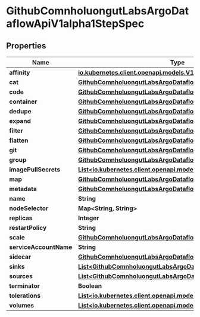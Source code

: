 

# GithubComnholuongutLabsArgoDataflowApiV1alpha1StepSpec


## Properties

Name | Type | Description | Notes
------------ | ------------- | ------------- | -------------
**affinity** | [**io.kubernetes.client.openapi.models.V1Affinity**](io.kubernetes.client.openapi.models.V1Affinity.md) |  |  [optional]
**cat** | [**GithubComnholuongutLabsArgoDataflowApiV1alpha1Cat**](GithubComnholuongutLabsArgoDataflowApiV1alpha1Cat.md) |  |  [optional]
**code** | [**GithubComnholuongutLabsArgoDataflowApiV1alpha1Code**](GithubComnholuongutLabsArgoDataflowApiV1alpha1Code.md) |  |  [optional]
**container** | [**GithubComnholuongutLabsArgoDataflowApiV1alpha1Container**](GithubComnholuongutLabsArgoDataflowApiV1alpha1Container.md) |  |  [optional]
**dedupe** | [**GithubComnholuongutLabsArgoDataflowApiV1alpha1Dedupe**](GithubComnholuongutLabsArgoDataflowApiV1alpha1Dedupe.md) |  |  [optional]
**expand** | [**GithubComnholuongutLabsArgoDataflowApiV1alpha1Expand**](GithubComnholuongutLabsArgoDataflowApiV1alpha1Expand.md) |  |  [optional]
**filter** | [**GithubComnholuongutLabsArgoDataflowApiV1alpha1Filter**](GithubComnholuongutLabsArgoDataflowApiV1alpha1Filter.md) |  |  [optional]
**flatten** | [**GithubComnholuongutLabsArgoDataflowApiV1alpha1Flatten**](GithubComnholuongutLabsArgoDataflowApiV1alpha1Flatten.md) |  |  [optional]
**git** | [**GithubComnholuongutLabsArgoDataflowApiV1alpha1Git**](GithubComnholuongutLabsArgoDataflowApiV1alpha1Git.md) |  |  [optional]
**group** | [**GithubComnholuongutLabsArgoDataflowApiV1alpha1Group**](GithubComnholuongutLabsArgoDataflowApiV1alpha1Group.md) |  |  [optional]
**imagePullSecrets** | [**List&lt;io.kubernetes.client.openapi.models.V1LocalObjectReference&gt;**](io.kubernetes.client.openapi.models.V1LocalObjectReference.md) |  |  [optional]
**map** | [**GithubComnholuongutLabsArgoDataflowApiV1alpha1Map**](GithubComnholuongutLabsArgoDataflowApiV1alpha1Map.md) |  |  [optional]
**metadata** | [**GithubComnholuongutLabsArgoDataflowApiV1alpha1Metadata**](GithubComnholuongutLabsArgoDataflowApiV1alpha1Metadata.md) |  |  [optional]
**name** | **String** |  |  [optional]
**nodeSelector** | **Map&lt;String, String&gt;** |  |  [optional]
**replicas** | **Integer** |  |  [optional]
**restartPolicy** | **String** |  |  [optional]
**scale** | [**GithubComnholuongutLabsArgoDataflowApiV1alpha1Scale**](GithubComnholuongutLabsArgoDataflowApiV1alpha1Scale.md) |  |  [optional]
**serviceAccountName** | **String** |  |  [optional]
**sidecar** | [**GithubComnholuongutLabsArgoDataflowApiV1alpha1Sidecar**](GithubComnholuongutLabsArgoDataflowApiV1alpha1Sidecar.md) |  |  [optional]
**sinks** | [**List&lt;GithubComnholuongutLabsArgoDataflowApiV1alpha1Sink&gt;**](GithubComnholuongutLabsArgoDataflowApiV1alpha1Sink.md) |  |  [optional]
**sources** | [**List&lt;GithubComnholuongutLabsArgoDataflowApiV1alpha1Source&gt;**](GithubComnholuongutLabsArgoDataflowApiV1alpha1Source.md) |  |  [optional]
**terminator** | **Boolean** |  |  [optional]
**tolerations** | [**List&lt;io.kubernetes.client.openapi.models.V1Toleration&gt;**](io.kubernetes.client.openapi.models.V1Toleration.md) |  |  [optional]
**volumes** | [**List&lt;io.kubernetes.client.openapi.models.V1Volume&gt;**](io.kubernetes.client.openapi.models.V1Volume.md) |  |  [optional]



